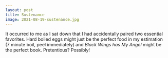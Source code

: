 ```yaml
---
layout: post
title: Sustenance
image: 2021-08-19-sustenance.jpg
---
```


It occurred to me as I sat down that I had accidentally paired two essential favorites. Hard boiled eggs might
just be the perfect food in my estimation (7 minute boil, peel immediately) and *Black Wings has My Angel* 
might be the perfect book. Pretentious? Possibly!





